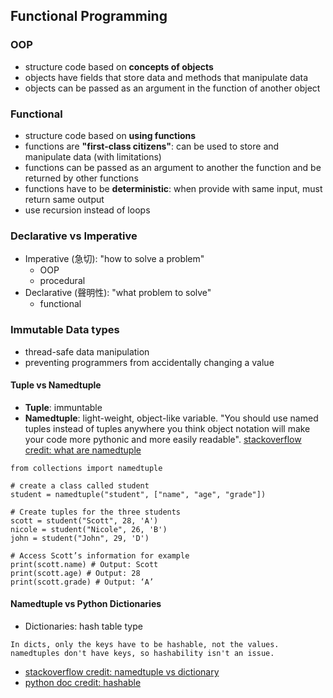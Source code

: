 ## Functional Programming

### OOP
- structure code based on **concepts of objects**
- objects have fields that store data and methods that manipulate data
- objects can be passed as an argument in the function of another object


### Functional
- structure code based on **using functions**
- functions are **"first-class citizens"**: can be used to store and manipulate data (with limitations)
- functions can be passed as an argument to another the function and be returned by other functions
- functions have to be **deterministic**: when provide with same input, must return same output
- use recursion instead of loops


### Declarative vs Imperative
- Imperative (急切): "how to solve a problem"
    - OOP
    - procedural
- Declarative (聲明性): "what problem to solve"
    - functional

### Immutable Data types
- thread-safe data manipulation
- preventing programmers from accidentally changing a value



#### Tuple vs Namedtuple
- **Tuple**: immuntable
- **Namedtuple**: light-weight, object-like variable. "You should use named tuples instead of tuples anywhere you think object notation will make your code more pythonic and more easily readable". [stackoverflow credit: what are namedtuple](https://stackoverflow.com/questions/2970608/what-are-named-tuples-in-python)
```
from collections import namedtuple

# create a class called student
student = namedtuple("student", ["name", "age", "grade"])

# Create tuples for the three students
scott = student("Scott", 28, 'A')
nicole = student("Nicole", 26, 'B')
john = student("John", 29, 'D')

# Access Scott’s information for example
print(scott.name) # Output: Scott
print(scott.age) # Output: 28
print(scott.grade) # Output: ‘A’
```

#### Namedtuple vs Python Dictionaries
- Dictionaries: hash table type
```
In dicts, only the keys have to be hashable, not the values. namedtuples don't have keys, so hashability isn't an issue.
```
- [stackoverflow credit: namedtuple vs dictionary](https://stackoverflow.com/questions/9872255/when-and-why-should-i-use-a-namedtuple-instead-of-a-dictionary)
- [python doc credit: hashable](https://docs.python.org/3/glossary.html#term-hashable)
